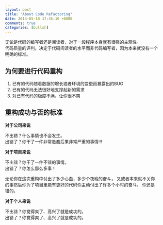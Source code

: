 ```yaml
---
layout: post
title: "About Code Refactoring"
date: 2014-05-18 17:46:10 +0800
comments: true
categories: [bullsh]
---
```


无论是代码的编写者还是阅读者，对于一段程序本身就有很强的主观性。<br>
代码质量的评判，决定于代码阅读者的水平而非代码编写者，因为本来就没有一个明确的标准。

## 为何要进行代码重构

1. 已有的代码随着数据的增长或者环境的变更而暴露出的BUG
2. 已有的代码无法很好地支撑起新的需求
3. 对已有代码的极度不满，让你很不爽

## 重构成功与否的标准

**对于公司来说**

不出错？什么事情也不会发生。<br>
出错了？你干了一件非常愚蠢后果非常严重的事情!!!

**对于项目来说**

不出错？你干了一件不错的事情。<br>
出错了？你怎么那么多事！

无论你在这次重构中付出了多少心血，多少个夜晚的奋斗，
又或者本来就不关你的事然后你为了项目里能有更好的代码你主动付出了许多个小时的奋斗，
你还是错的。

**对于个人来说**

不出错？你觉得爽了、高兴了就是成功的。<br>
出错了？你觉得爽了、高兴了就是成功的。
